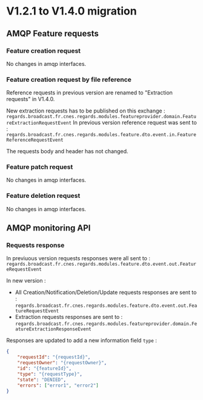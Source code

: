 # V1.2.1 to V1.4.0 migration

## AMQP Feature requests

### Feature creation request

No changes in amqp interfaces.

### Feature creation request by file reference

Reference requests in previous version are renamed to "Extraction requests" in V1.4.0.

New extraction requests has to be published on this exchange : `regards.broadcast.fr.cnes.regards.modules.featureprovider.domain.FeatureExtractionRequestEvent` 
In previous version reference request was sent to : `regards.broadcast.fr.cnes.regards.modules.feature.dto.event.in.FeatureReferenceRequestEvent`

The requests body and header has not changed.

### Feature patch request

No changes in amqp interfaces.

### Feature deletion request

No changes in amqp interfaces.

## AMQP monitoring API

### Requests response

In previuous version requests responses were all sent to : `regards.broadcast.fr.cnes.regards.modules.feature.dto.event.out.FeatureRequestEvent`

In new version :
 - All Creation/Notification/Deletion/Update requests responses are sent to : `regards.broadcast.fr.cnes.regards.modules.feature.dto.event.out.FeatureRequestEvent`
 - Extraction requests responses are sent to : `regards.broadcast.fr.cnes.regards.modules.featureprovider.domain.FeatureExtractionResponseEvent`

Responses are updated to add a new information field `type` :
```json
{
    "requestId": "{requestId}",
    "requestOwner": "{requestOwner}",
    "id": "{featureId}",
    "type": "{requestType}",
    "state": "DENIED",
    "errors": ["error1", "error2"]
}


